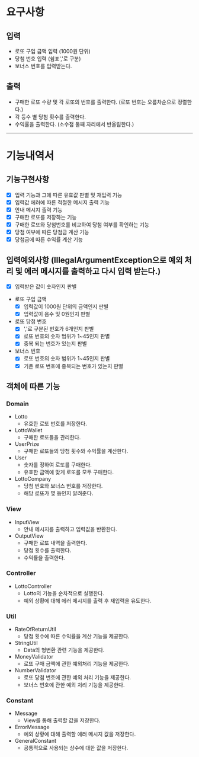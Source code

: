 # 요구사항

## 입력
- 로또 구입 금액 입력 (1000원 단위)
- 당첨 번호 입력 (쉼표','로 구분)
- 보너스 번호를 입력받는다.

## 출력
- 구매한 로또 수량 및 각 로또의 번호를 출력한다. (로또 번호는 오름차순으로 정렬한다.)
- 각 등수 별 당첨 횟수를 출력한다.
- 수익률을 출력한다. (소수점 둘째 자리에서 반올림한다.)
<hr>

# 기능내역서

## 기능구현사항
- [x] 입력 기능과 그에 따른 유효값 판별 및 재입력 기능
- [x] 입력값 에러에 따른 적절한 메시지 출력 기능
- [x] 안내 메시지 출력 기능
- [x] 구매한 로또를 저장하는 기능
- [x] 구매한 로또와 당첨번호를 비교하여 당첨 여부를 확인하는 기능
- [x] 당첨 여부에 따른 당첨금 계산 기능
- [x] 당첨금에 따른 수익률 계산 기능

## 입력예외사항 (IllegalArgumentException으로 예외 처리 및 에러 메시지를 출력하고 다시 입력 받는다.)
- [x] 입력받은 값이 숫자인지 판별
- 로또 구입 금액
  - [x] 입력값이 1000원 단위의 금액인지 판별
  - [x] 입력값이 음수 및 0원인지 판별
- 로또 당첨 번호
  - [x] ','로 구분된 번호가 6개인지 판별
  - [x] 로또 번호의 숫자 범위가 1~45인지 판별
  - [x] 중복 되는 번호가 있는지 판별
- 보너스 번호
  - [x] 로또 번호의 숫자 범위가 1~45인지 판별
  - [x] 기존 로또 번호에 중복되는 번호가 있는지 판별

## 객체에 따른 기능

### Domain
- Lotto
  - 유효한 로또 번호를 저장한다.
- LottoWallet
  - 구매한 로또들을 관리한다.
- UserPrize
  - 구매한 로또들의 당첨 횟수와 수익률을 계산한다.
- User
  - 숫자를 정하여 로또를 구매한다. 
  - 유효한 금액에 맞게 로또를 모두 구매한다.
- LottoCompany
  - 당첨 번호와 보너스 번호를 저장한다.
  - 해당 로또가 몇 등인지 알려준다.

### View
- InputView
  - 안내 메시지를 출력하고 입력값을 반환한다.
- OutputView
  - 구매한 로또 내역을 출력한다.
  - 당첨 횟수를 출력한다.
  - 수익률을 출력한다.

### Controller
- LottoController
  - Lotto의 기능을 순차적으로 실행한다.
  - 예외 상황에 대해 에러 메시지를 출력 후 재입력을 유도한다.

### Util
- RateOfReturnUtil
  - 당첨 횟수에 따른 수익률을 계산 기능을 제공한다.
- StringUtil
  - Data의 형변환 관련 기능을 제공한다.
- MoneyValidator
  - 로또 구매 금액에 관한 예외처리 기능을 제공한다.
- NumberValidator
  - 로또 당첨 번호에 관한 예외 처리 기능을 제공한다.
  - 보너스 번호에 관한 예외 처리 기능을 제공한다.

### Constant
- Message
  - View를 통해 출력할 값을 저장한다.
- ErrorMessage
  - 예외 상황에 대해 출력할 에러 메시지 값을 저장한다.
- GeneralConstant
  - 공통적으로 사용되는 상수에 대한 값을 저장한다. 